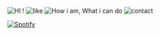 
![HI !](https://github.com/DanyHoussin/DanyHoussin/assets/164888564/5547560d-af8c-4550-b83a-15b80e3a86be)
![like](https://github.com/DanyHoussin/DanyHoussin/assets/164888564/160e89dc-1b18-4d18-afba-edc18613e0ba)
![How i am, What i can do](https://github.com/DanyHoussin/DanyHoussin/assets/164888564/dffaa551-81d5-4677-a0d0-27f4fd6c17d6)
![contact](https://github.com/user-attachments/assets/ed74246f-1706-4246-97b5-b54df4645f10)

[![Spotify](https://danyhoussin.vercel.app/api/spotify)](https://open.spotify.com/user/danyhoussin)

